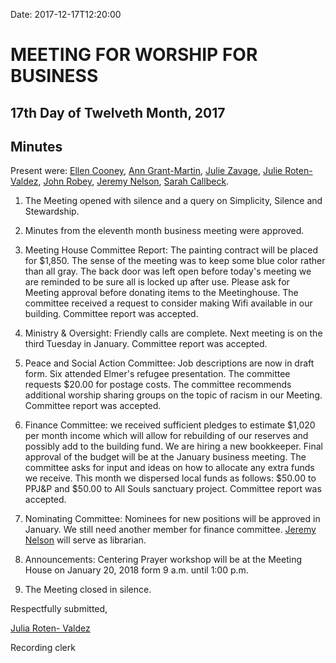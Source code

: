 Date: 2017-12-17T12:20:00

[AnnDaugherty]: /Friends/AnnDaugherty
[AnnGrantMartin]: /Friends/AnnGrantMartin
[AustinHawk]: /Friends/AustinHawk
[BarbCromwell]: /Friends/BarbCromwell
[BrianMurphy]: /Friends/BrianMurphy
[BrianSojourner]: /Friends/BrianSojourner
[BriannaHawk]: /Friends/BriannaHawk
[CarltonGamer]: /Friends/CarltonGamer
[ClaireSheridan]: /Friends/ClaireSheridan
[ConstanceGale]: /Friends/ConstanceGale
[ChrisParadise]: /Friends/ChrisParadise
[DeneenCrandell]: /Friends/DeneenCrandell
[EllenCooney]: /Friends/EllenCooney
[HollyGrasso]: /Friends/HollyGrasso
[JeremyNelson]: /Friends/JeremyNelson
[JohnGallagher]: /Friends/JohnGallagher
[JonathanMcFee]: /Friends/JonathanMcFee
[JohnRobey]: /Friends/JohnRobey
[JudithMcKay]: /Friends/JudithMcKay
[JulieZavage]: /Friends/JulieZavage
[LindaSegar]: /Friends/LindaSegar
[LisaJoySamson]: /Friends/LisaJoySamson
[LisaLister]: /Friends/LisaLister
[PeterLeVar]: /Friends/PeterLeVar
[JuliaRotenValdez]: /Friends/JuliaRotenValdez
[KenMcKay]: /Friends/KenMcKay
[KelseyKennedy]: /Friends/KelseyKennedy
[MelissaVuto]: /Friends/MelissaVuto
[MollyWingate]: /Friends/MollyWingate
[NancyAndrews]: /Friends/NancyAndrews
[PhilFriesen]: /Friends/PhilFriesen
[SarahCallback]: /Friends/SarahCallback
[SherryMacMahon]: /Friends/SherryMacMahon]
[SueLauther]: /Friends/SueLauther
[SueLathrop]: /Friends/SueLathrop


# MEETING FOR WORSHIP FOR BUSINESS

## 17th Day of Twelveth Month, 2017

## Minutes

Present were: [Ellen Cooney][EllenCooney], [Ann Grant-Martin][AnnGrantMartin], 
[Julie Zavage][JulieZavage], [Julie Roten-Valdez][JuliaRotenValdez], 
[John Robey][JohnRobey], [Jeremy Nelson][JeremyNelson], [Sarah Callbeck][SarahCallback].


1.  The Meeting opened with silence and a query on Simplicity, Silence
    and Stewardship.

2.  Minutes from the eleventh month business meeting were approved.

3.  Meeting House Committee Report: The painting contract will be placed
    for $1,850. The sense of the meeting was to keep some blue color
    rather than all gray. The back door was left open before today's
    meeting we are reminded to be sure all is locked up after use.
    Please ask for Meeting approval before donating items to the
    Meetinghouse. The committee received a request to consider making
    Wifi available in our building. Committee report was accepted.

4.  Ministry & Oversight: Friendly calls are complete. Next meeting is
    on the third Tuesday in January. Committee report was accepted.

5.  Peace and Social Action Committee: Job descriptions are now in draft
    form. Six attended Elmer's refugee presentation. The committee
    requests $20.00 for postage costs. The committee recommends
    additional worship sharing groups on the topic of racism in our
    Meeting. Committee report was accepted.

6.  Finance Committee: we received sufficient pledges to estimate
    $1,020 per month income which will allow for rebuilding of our
    reserves and possibly add to the building fund. We are hiring a new
    bookkeeper. Final approval of the budget will be at the January
    business meeting. The committee asks for input and ideas on how to
    allocate any extra funds we receive. This month we dispersed local
    funds as follows: $50.00 to PPJ&P and $50.00 to All Souls
    sanctuary project. Committee report was accepted.

7.  Nominating Committee: Nominees for new positions will be approved in
    January. We still need another member for finance committee. [Jeremy Nelson][JeremyNelson] 
    will serve as librarian.

8.  Announcements: Centering Prayer workshop will be at the Meeting
    House on January 20, 2018 form 9 a.m. until 1:00 p.m.

9.  The Meeting closed in silence.

Respectfully submitted,

[Julia Roten- Valdez][JuliaRotenValdez]

Recording clerk

